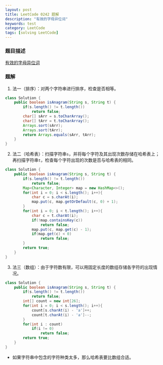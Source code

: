 ```yaml
---
layout: post
title: LeetCode 0242 题解
description: "有效的字母异位词"
keywords: test
category: LeetCode
tags: [solving LeetCode]
---
```


### 题目描述
[有效的字母异位词](https://leetcode-cn.com/problems/valid-anagram/)

### 题解
1. 法一（排序）：对两个字符串进行排序，检查是否相等。
```java
class Solution {
    public boolean isAnagram(String s, String t) {
        if(s.length() != t.length())
            return false;
        char[] sArr = s.toCharArray();
        char[] tArr = t.toCharArray();
        Arrays.sort(sArr);
        Arrays.sort(tArr);
        return Arrays.equals(sArr, tArr);
    }
}
```
2. 法二（哈希表）：扫描字符串`s`，并将每个字符及其出现次数存储在哈希表上；再扫描字符串`t`，检查每个字符出现的次数是否与哈希表的相同。
```java
class Solution {
    public boolean isAnagram(String s, String t) {
        if(s.length() != t.length())
            return false;
        Map<Character, Integer> map = new HashMap<>();
        for(int i = 0; i < s.length(); i++){
            char c = s.charAt(i);
            map.put(c, map.getOrDefault(c, 0) + 1);
        }
        for(int i = 0; i < t.length(); i++){
            char c = t.charAt(i);
            if(!map.containsKey(c))
                return false;
            map.put(c, map.get(c) - 1);
            if(map.get(c) < 0)
                return false;
        }
        return true;
    }
}
```
3. 法三（数组）：由于字符数有限，可以用固定长度的数组存储各字符的出现情况。
```java
class Solution {
    public boolean isAnagram(String s, String t) {
        if(s.length() != t.length())
            return false;
        int[] count = new int[26];
        for(int i = 0; i < s.length(); i++){
            count[s.charAt(i) - 'a']++;
            count[t.charAt(i) - 'a']--;
        }
        for(int i : count)
            if(i != 0)
                return false;
        return true;
    }
}
```
* 如果字符串中包含的字符种类太多，那么哈希表要比数组合适。